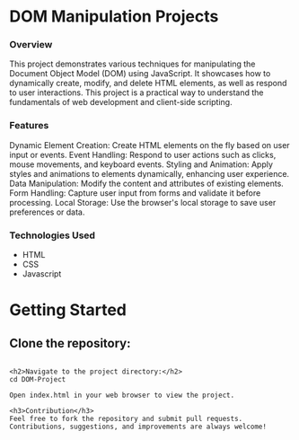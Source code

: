 <h1>DOM Manipulation Projects</h1>

<h3>Overview</h3>
This project demonstrates various techniques for manipulating the Document Object Model (DOM) using JavaScript. It showcases how to dynamically create, modify, and delete HTML elements, as well as respond to user interactions. This project is a practical way to understand the fundamentals of web development and client-side scripting.

<h3>Features</h3>
Dynamic Element Creation: Create HTML elements on the fly based on user input or events.
Event Handling: Respond to user actions such as clicks, mouse movements, and keyboard events.
Styling and Animation: Apply styles and animations to elements dynamically, enhancing user experience.
Data Manipulation: Modify the content and attributes of existing elements.
Form Handling: Capture user input from forms and validate it before processing.
Local Storage: Use the browser's local storage to save user preferences or data.


<h3>Technologies Used</h3>
<ul>
  <li>HTML</li>
  <li>CSS</li>
  <li>Javascript</li>
</ul>

<h1>Getting Started</h1>

<h2>Clone the repository:</h2>

```git clone https://github.com/sankar-2001/DOM--Projects.git

<h2>Navigate to the project directory:</h2>
cd DOM-Project

Open index.html in your web browser to view the project.

<h3>Contribution</h3>
Feel free to fork the repository and submit pull requests. Contributions, suggestions, and improvements are always welcome!
